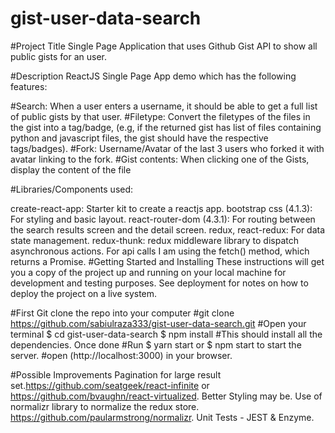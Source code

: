 # gist-user-data-search
#Project Title
Single Page Application that uses Github Gist API to show all public gists for an user.

#Description
ReactJS Single Page App demo which has the following features:

#Search: 
When a user enters a username, it should be able to get a full list of public gists by that user.
#Filetype: 
Convert the filetypes of the files in the gist into a tag/badge, (e.g, if the returned gist has list of files containing python and javascript files, the gist should have the respective tags/badges).
#Fork:
Username/Avatar of the last 3 users who forked it with avatar linking to the fork.
#Gist contents: 
When clicking one of the Gists, display the content of the file

#Libraries/Components used:

create-react-app: Starter kit to create a reactjs app.
bootstrap css (4.1.3): For styling and basic layout.
react-router-dom (4.3.1): For routing between the search results screen and the detail screen.
redux, react-redux: For data state management.
redux-thunk: redux middleware library to dispatch asynchronous actions.
For api calls I am using the fetch() method, which returns a Promise.
#Getting Started and Installing
These instructions will get you a copy of the project up and running on your local machine for development and testing purposes. See deployment for notes on how to deploy the project on a live system.

#First Git clone the repo into your computer
#git clone https://github.com/sabiulraza333/gist-user-data-search.git
#Open your terminal
$ cd gist-user-data-search
$ npm install
#This should install all the dependencies. Once done
#Run
$ yarn start
or
$ npm start
to start the server.
#open (http://localhost:3000) in your browser.

#Possible Improvements
Pagination for large result set.https://github.com/seatgeek/react-infinite or https://github.com/bvaughn/react-virtualized.
Better Styling may be.
Use of normalizr library to normalize the redux store. https://github.com/paularmstrong/normalizr.
Unit Tests - JEST & Enzyme.
